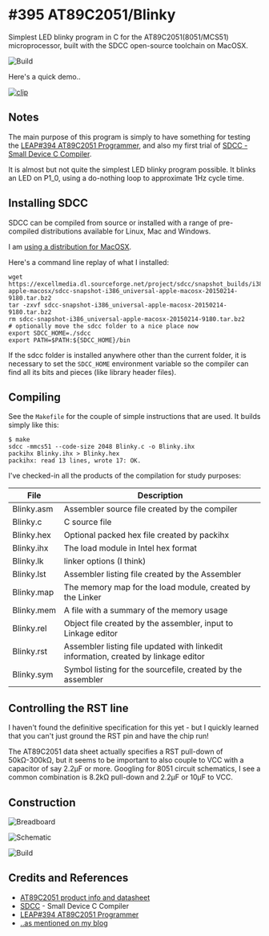 # #395 AT89C2051/Blinky

Simplest LED blinky program in C for the AT89C2051(8051/MCS51) microprocessor, built with the SDCC open-source toolchain on MacOSX.

![Build](./assets/Blinky_build.jpg?raw=true)

Here's a quick demo..

[![clip](https://img.youtube.com/vi/HSkF3Fejx3c/0.jpg)](https://www.youtube.com/watch?v=HSkF3Fejx3c)

## Notes

The main purpose of this program is simply to have something for testing the [LEAP#394 AT89C2051 Programmer](../Programmer),
and also my first trial of [SDCC - Small Device C Compiler](http://sdcc.sourceforge.net).

It is almost but not quite the simplest LED blinky program possible.
It blinks an LED on P1_0, using a do-nothing loop to approximate 1Hz cycle time.


## Installing SDCC

SDCC can be compiled from source or installed with a range of pre-compiled distributions available for Linux, Mac and Windows.

I am [using a distribution for MacOSX](http://sdcc.sourceforge.net/snap.php#MacOSX).

Here's a command line replay of what I installed:


```
wget https://excellmedia.dl.sourceforge.net/project/sdcc/snapshot_builds/i386_universal-apple-macosx/sdcc-snapshot-i386_universal-apple-macosx-20150214-9180.tar.bz2
tar -zxvf sdcc-snapshot-i386_universal-apple-macosx-20150214-9180.tar.bz2
rm sdcc-snapshot-i386_universal-apple-macosx-20150214-9180.tar.bz2
# optionally move the sdcc folder to a nice place now
export SDCC_HOME=./sdcc
export PATH=$PATH:${SDCC_HOME}/bin
```

If the sdcc folder is installed anywhere other than the current folder, it is necessary to set the `SDCC_HOME` environment variable so the compiler can find all its bits and pieces (like library header files).

## Compiling

See the `Makefile` for the couple of simple instructions that are used. It builds simply like this:

```
$ make
sdcc -mmcs51 --code-size 2048 Blinky.c -o Blinky.ihx
packihx Blinky.ihx > Blinky.hex
packihx: read 13 lines, wrote 17: OK.
```

I've checked-in all the products of the compilation for study purposes:

| File       | Description |
|------------|-------------|
| Blinky.asm | Assembler source file created by the compiler  |
| Blinky.c   | C source file |
| Blinky.hex | Optional packed hex file created by packihx |
| Blinky.ihx | The load module in Intel hex format |
| Blinky.lk  | linker options (I think) |
| Blinky.lst | Assembler listing file created by the Assembler |
| Blinky.map | The memory map for the load module, created by the Linker |
| Blinky.mem | A file with a summary of the memory usage |
| Blinky.rel | Object file created by the assembler, input to Linkage editor |
| Blinky.rst | Assembler listing file updated with linkedit information, created by linkage editor  |
| Blinky.sym | Symbol listing for the sourcefile, created by the assembler |



## Controlling the RST line

I haven't found the definitive specification for this yet - but I quickly learned that you can't just ground the RST pin
and have the chip run!

The AT89C2051 data sheet actually specifies a RST pull-down of 50kΩ-300kΩ, but it seems to be important to also
couple to VCC with a capacitor of say 2.2µF or more.
Googling for 8051 circuit schematics, I see a common combination is 8.2kΩ pull-down and 2.2µF or 10µF to VCC.


## Construction

![Breadboard](./assets/Blinky_bb.jpg?raw=true)

![Schematic](./assets/Blinky_schematic.jpg?raw=true)

![Build](./assets/Blinky_build.jpg?raw=true)

## Credits and References

* [AT89C2051 product info and datasheet](https://www.microchip.com/wwwproducts/en/AT89c2051)
* [SDCC](http://sdcc.sourceforge.net) - Small Device C Compiler
* [LEAP#394 AT89C2051 Programmer](../Programmer)
* [..as mentioned on my blog](https://blog.tardate.com/2018/07/leap395-8051-programming-with-sdcc.html)
